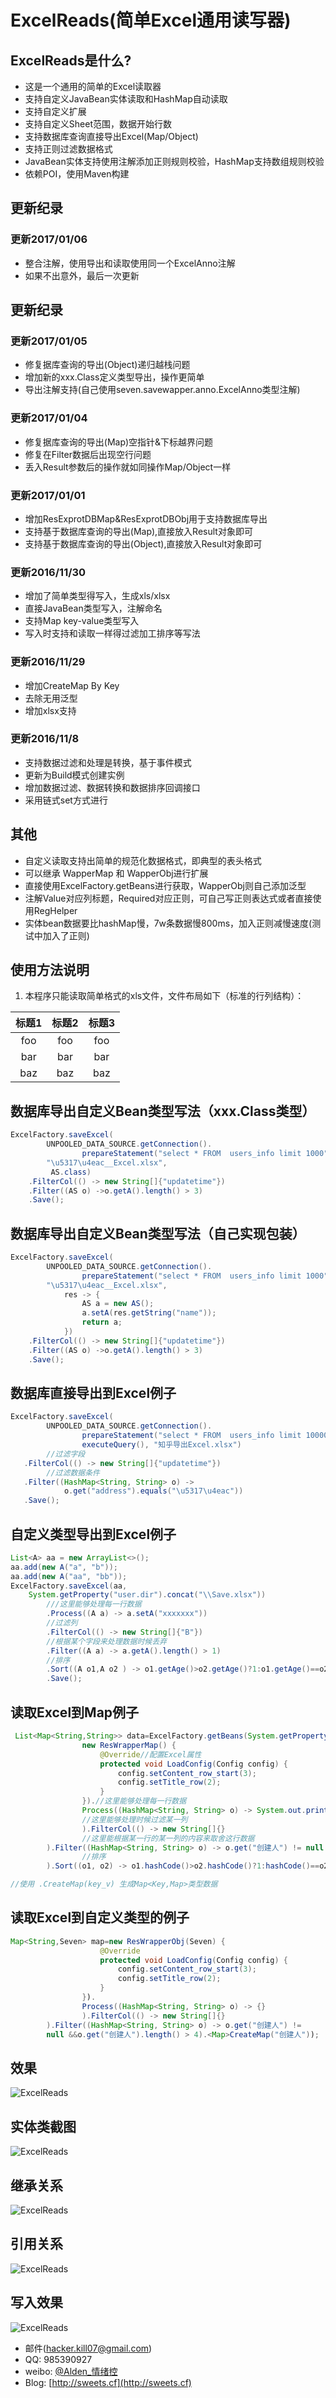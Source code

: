 # ExcelReads(简单Excel通用读写器)
## ExcelReads是什么?
* 这是一个通用的简单的Excel读取器
* 支持自定义JavaBean实体读取和HashMap自动读取
* 支持自定义扩展
* 支持自定义Sheet范围，数据开始行数
* 支持数据库查询直接导出Excel(Map/Object)
* 支持正则过滤数据格式
* JavaBean实体支持使用注解添加正则规则校验，HashMap支持数组规则校验
* 依赖POI，使用Maven构建

## 更新纪录
### 更新2017/01/06
* 整合注解，使用导出和读取使用同一个ExcelAnno注解
* 如果不出意外，最后一次更新

## 更新纪录
### 更新2017/01/05
* 修复据库查询的导出(Object)递归越栈问题
* 增加新的xxx.Class定义类型导出，操作更简单
* 导出注解支持(自己使用seven.savewapper.anno.ExcelAnno类型注解)

### 更新2017/01/04
* 修复据库查询的导出(Map)空指针&下标越界问题
* 修复在Filter数据后出现空行问题
* 丢入Result参数后的操作就如同操作Map/Object一样

### 更新2017/01/01
* 增加ResExprotDBMap&ResExprotDBObj用于支持数据库导出
* 支持基于数据库查询的导出(Map),直接放入Result对象即可
* 支持基于数据库查询的导出(Object),直接放入Result对象即可

### 更新2016/11/30
* 增加了简单类型得写入，生成xls/xlsx
* 直接JavaBean类型写入，注解命名
* 支持Map key-value类型写入
* 写入时支持和读取一样得过滤加工排序等写法

### 更新2016/11/29
* 增加CreateMap By Key
* 去除无用泛型
* 增加xlsx支持

### 更新2016/11/8
* 支持数据过滤和处理是转换，基于事件模式
* 更新为Build模式创建实例
* 增加数据过滤、数据转换和数据排序回调接口
* 采用链式set方式进行



## 其他
* 自定义读取支持出简单的规范化数据格式，即典型的表头格式
* 可以继承 WapperMap 和 WapperObj进行扩展
* 直接使用ExcelFactory.getBeans进行获取，WapperObj则自己添加泛型
* 注解Value对应列标题，Required对应正则，可自己写正则表达式或者直接使用RegHelper
* 实体bean数据要比hashMap慢，7w条数据慢800ms，加入正则减慢速度(测试中加入了正则)

## 使用方法说明
1. 本程序只能读取简单格式的xls文件，文件布局如下（标准的行列结构）：<br>

| 标题1 | 标题2 | 标题3 |
|:-----:|:-----:|:-----:|
|foo    | foo   | foo   |
|bar    | bar   | bar   |
|baz    | baz   | baz   |


## 数据库导出自定义Bean类型写法（xxx.Class类型）
```java
ExcelFactory.saveExcel(
        UNPOOLED_DATA_SOURCE.getConnection().
                prepareStatement("select * FROM  users_info limit 1000").executeQuery(),
        "\u5317\u4eac__Excel.xlsx",
         AS.class)
    .FilterCol(() -> new String[]{"updatetime"})
    .Filter((AS o) ->o.getA().length() > 3)
    .Save();
```
## 数据库导出自定义Bean类型写法（自己实现包装）
```java
ExcelFactory.saveExcel(
        UNPOOLED_DATA_SOURCE.getConnection().
                prepareStatement("select * FROM  users_info limit 1000").executeQuery(),
        "\u5317\u4eac__Excel.xlsx",
            res -> {
                AS a = new AS();
                a.setA(res.getString("name"));
                return a;
            })
    .FilterCol(() -> new String[]{"updatetime"})
    .Filter((AS o) ->o.getA().length() > 3)
    .Save();
```
##  数据库直接导出到Excel例子
```java
ExcelFactory.saveExcel(
        UNPOOLED_DATA_SOURCE.getConnection().
                prepareStatement("select * FROM  users_info limit 10000").
                executeQuery(), "知乎导出Excel.xlsx")
        //过滤字段
   .FilterCol(() -> new String[]{"updatetime"})
        //过滤数据条件
   .Filter((HashMap<String, String> o) ->
            o.get("address").equals("\u5317\u4eac"))
   .Save();

```

## 自定义类型导出到Excel例子
```java
List<A> aa = new ArrayList<>();
aa.add(new A("a", "b"));
aa.add(new A("aa", "bb"));
ExcelFactory.saveExcel(aa,
    System.getProperty("user.dir").concat("\\Save.xlsx"))
        ///这里能够处理每一行数据
        .Process((A a) -> a.setA("xxxxxxx"))
        //过滤列
        .FilterCol(() -> new String[]{"B"})
        //根据某个字段来处理数据时候丢弃
        .Filter((A a) -> a.getA().length() > 1)
        //排序
        .Sort((A o1,A o2 ) -> o1.getAge()>o2.getAge()?1:o1.getAge()==o2.getAge()?0:-1)
        .Save();
```
## 读取Excel到Map例子
```java
 List<Map<String,String>> data=ExcelFactory.getBeans(System.getProperty("user.dir").concat("\\测试.xls"),
                new ResWrapperMap() {
                    @Override//配置Excel属性
                    protected void LoadConfig(Config config) {
                        config.setContent_row_start(3);
                        config.setTitle_row(2);
                    }
                }).//这里能够处理每一行数据
                Process((HashMap<String, String> o) -> System.out.println(o + "\n")
                //这里能够处理时候过滤某一列
                ).FilterCol(() -> new String[]{}
                //这里能根据某一行的某一列的内容来取舍这行数据
        ).Filter((HashMap<String, String> o) -> o.get("创建人") != null && o.get("创建人").length() > 5
                //排序
        ).Sort((o1, o2) -> o1.hashCode()>o2.hashCode()?1:hashCode()==o2.hashCode()?0:-1).Create();

//使用 .CreateMap(key_v) 生成Map<Key,Map>类型数据

```
## 读取Excel到自定义类型的例子

```java
Map<String,Seven> map=new ResWrapperObj(Seven) {
                    @Override
                    protected void LoadConfig(Config config) {
                        config.setContent_row_start(3);
                        config.setTitle_row(2);
                    }
                }).
                Process((HashMap<String, String> o) -> {}
                ).FilterCol(() -> new String[]{}
        ).Filter((HashMap<String, String> o) -> o.get("创建人") != 
        null &&o.get("创建人").length() > 4).<Map>CreateMap("创建人"));
```
 ## 效果
![ExcelReads](效果.png)
## 实体类截图
![ExcelReads](实体类.png)
## 继承关系
![ExcelReads](关系.png)
## 引用关系
![ExcelReads](引用.png)
## 写入效果
![ExcelReads](write.png)

* 邮件(hacker.kill07@gmail.com)
* QQ: 985390927
* weibo: [@Alden_情绪控](http://weibo.com/Sweets07)
* Blog: [http://sweets.cf](http://sweets.cf)